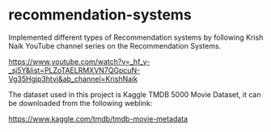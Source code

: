 # recommendation-systems


Implemented different types of Recommendation systems by following Krish Naik YouTube channel series on the Recommendation Systems. 

https://www.youtube.com/watch?v=_hf_y-_sj5Y&list=PLZoTAELRMXVN7QGpcuN-Vg35Hgjp3htvi&ab_channel=KrishNaik


The dataset used in this project is Kaggle TMDB 5000 Movie Dataset, it can be downloaded from the following weblink:

https://www.kaggle.com/tmdb/tmdb-movie-metadata


